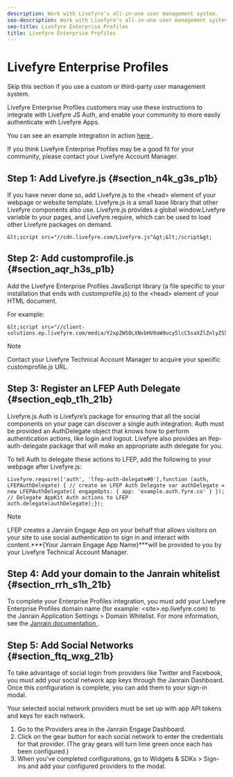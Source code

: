 ```yaml
---
description: Work with Livefyre’s all-in-one user management system.
seo-description: Work with Livefyre’s all-in-one user management system.
seo-title: Livefyre Enterprise Profiles
title: Livefyre Enterprise Profiles
---
```


# Livefyre Enterprise Profiles

Skip this section if you use a custom or third-party user management system.

Livefyre Enterprise Profiles customers may use these instructions to integrate with Livefyre JS Auth, and enable your community to more easily authenticate with Livefyre Apps.

You can see an example integration in action [ here ](http://codepen.io/zjj/pen/frhLv).

If you think Livefyre Enterprise Profiles may be a good fit for your community, please contact your Livefyre Account Manager.

## Step 1: Add Livefyre.js {#section_n4k_g3s_p1b}

If you have never done so, add Livefyre.js to the &lt;head&gt; element of your webpage or website template. Livefyre.js is a small base library that other Livefyre components also use. Livefyre.js provides a global window.Livefyre variable to your pages, and Livefyre.require, which can be used to load other Livefyre packages on demand.

```
&lt;script src="//cdn.livefyre.com/Livefyre.js"&gt;&lt;/script&gt;
```
## Step 2: Add customprofile.js {#section_aqr_h3s_p1b}

Add the Livefyre Enterprise Profiles JavaScript library (a file specific to your installation that ends with customprofile.js) to the &lt;head&gt; element of your HTML document.

For example:

```
&lt;script src="//client-solutions.ep.livefyre.com/media/Y2xpZW50LXNvbHV0aW9ucy5lcC5saXZlZnlyZS5jb20=/javascripts/customprofiles.js"&gt;&lt;/script&gt;
```
>[!NOTE]
>
>Contact your Livefyre Technical Account Manager to acquire your specific customprofile.js URL.
>
>
## Step 3: Register an LFEP Auth Delegate {#section_eqb_t1h_21b}

Livefyre.js Auth is Livefyre’s package for ensuring that all the social components on your page can discover a single auth integration. Auth must be provided an AuthDelegate object that knows how to perform authentication actions, like login and logout. Livefyre also provides an lfep-auth-delegate package that will make an appropriate auth delegate for you.

To tell Auth to delegate these actions to LFEP, add the following to your webpage after Livefyre.js:

```
Livefyre.require(['auth', 'lfep-auth-delegate#0'],function (auth, LFEPAuthDelegate) { // create an LFEP Auth Delegate var authDelegate = new LFEPAuthDelegate({ engageOpts: { app: 'example.auth.fyre.co' } }); // Delegate AppKit Auth actions to LFEP auth.delegate(authDelegate);});
```
>[!NOTE]
>
>LFEP creates a Janrain Engage App on your behalf that allows visitors on your site to use social authentication to sign in and interact with content.***{Your Janrain Engage App Name}***will be provided to you by your Livefyre Technical Account Manager.
## Step 4: Add your domain to the Janrain whitelist {#section_rrh_s1h_21b}

To complete your Enterprise Profiles integration, you must add your Livefyre Enterprise Profiles domain name (for example: &lt;site&gt;.ep.livefyre.com) to the Janrain Application Settings &gt; Domain Whitelist. For more information, see the [ Janrain documentation ](http://developers.janrain.com/reference/janrain-dashboard/social-login/).

## Step 5: Add Social Networks {#section_ftq_wxg_21b}

To take advantage of social login from providers like Twitter and Facebook, you must add your social network app keys through the Janrain Dashboard. Once this configuration is complete, you can add them to your sign-in modal.

Your selected social network providers must be set up with app API tokens and keys for each network.

1. Go to the Providers area in the Janrain Engage Dashboard.
1. Click on the gear button for each social network to enter the credentials for that provider. (The gray gears will turn lime green once each has been configured.)
1. When you’ve completed configurations, go to Widgets &amp; SDKs &gt; Sign-ins and add your configured providers to the modal.
